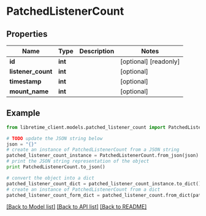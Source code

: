 # PatchedListenerCount


## Properties
Name | Type | Description | Notes
------------ | ------------- | ------------- | -------------
**id** | **int** |  | [optional] [readonly] 
**listener_count** | **int** |  | [optional] 
**timestamp** | **int** |  | [optional] 
**mount_name** | **int** |  | [optional] 

## Example

```python
from libretime_client.models.patched_listener_count import PatchedListenerCount

# TODO update the JSON string below
json = "{}"
# create an instance of PatchedListenerCount from a JSON string
patched_listener_count_instance = PatchedListenerCount.from_json(json)
# print the JSON string representation of the object
print PatchedListenerCount.to_json()

# convert the object into a dict
patched_listener_count_dict = patched_listener_count_instance.to_dict()
# create an instance of PatchedListenerCount from a dict
patched_listener_count_form_dict = patched_listener_count.from_dict(patched_listener_count_dict)
```
[[Back to Model list]](../README.md#documentation-for-models) [[Back to API list]](../README.md#documentation-for-api-endpoints) [[Back to README]](../README.md)



